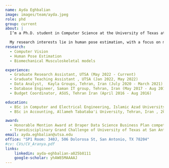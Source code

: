 ```yaml
---
name: Ayda Eghbalian
image: images/team/ayda.jpeg
role: phd
group: current
about: |
  I’m a Ph.D. student in Computer Science at the University of Texas at San Antonio (UTSA), with a minor in Computer Vision. Prior to my doctoral studies, I gained several years of corporate experience and completed two bachelor's degrees in Iran.

  My research interests lie in human pose estimation, with a focus on musculoskeletal human models. I aim to bridge the gap between classic pose estimation and biomechanical attributes of the human body. Most of my work centers on healthcare applications of pose estimation.
research:
  - Computer Vision
  - Human Pose Estimation
  - Biomechanical Musculoskeletal models

experience:
  - Graduate Research Assistant, UTSA (May 2022 - Current)
  - Graduate Teaching Assistant , UTSA (Jan 2022, May 2022)
  - Data Analyst,  Kayla Groups, Tehran, Iran (July 2020 - March 2021)
  - Database Engineer, Saman IT group, Tehran, Iran (May 2017 - Aug 2017)
  - Budget Coordinator, ASUS, Tehran Iran (April 2016 - Aug 2016)

education:
  - BSc in Computer and Electrical Engineering, Islamic Azad University, Iran , 2020
  - BSc in Accounting, Allameh Tabataba'i University, Tehran, Iran , 2015

award:
  - Honorable Mention Award at Draper Data Science Business Plan competition, UTSA , April 2025
  - Transdisciplinary Grand Challenge of University of Texas at San Antonio, Dec 2024
email: ayda.eghbalian@utsa.edu
office: "SP1 Room: 340J, 506 Dolorosa St, San Antonio, TX 78204"
#cv: CVs/CV_Aranya.pdf
links:
    linkedin: ayda-eghbalian-a825b8111
    google-scholar: yhAW85MAAAAJ
---
```


